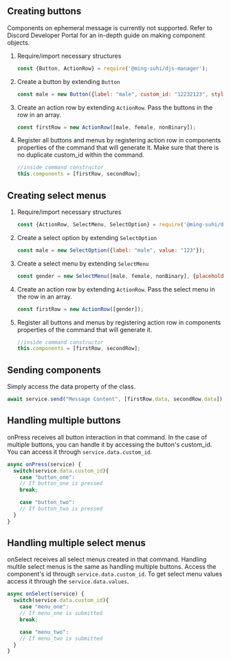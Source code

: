 ## Creating buttons

Components on ephemeral message is currently not supported. 
Refer to Discord Developer Portal for an in-depth guide on making component objects.

1. Require/import necessary structures
    ```js
    const {Button, ActionRow} = require('@ming-suhi/djs-manager');
    ```

2. Create a button by extending `Button`
    ```js
    const male = new Button({label: "male", custom_id: "12232123", style: 1});
    ```

3. Create an action row by extending `ActionRow`. Pass the buttons in the row in an array.
    ```js
    const firstRow = new ActionRow([male, female, nonBinary]);
    ```

4. Register all buttons and menus by registering action row in components properties of the command that will generate it.
    Make sure that there is no duplicate custom_id within the command. 
    ```js
    //inside command constructor
    this.components = [firstRow, secondRow];
    ```

## Creating select menus

1. Require/import necessary structures
    ```js
    const {ActionRow, SelectMenu, SelectOption} = require('@ming-suhi/djsl-manager');
    ```

2. Create a select option by extending `SelectOption`
    ```js
    const male = new SelectOption({label: "male", value: "123"});
    ```

3. Create a select menu by extending `SelectMenu`
    ```js
    const gender = new SelectMenu([male, female, nonBinary], {placeholder: "Select gender role"});
    ```

4. Create an action row by extending `ActionRow`. Pass the select menu in the row in an array.
    ```js
    const firstRow = new ActionRow([gender]);
    ```

5. Register all buttons and menus by registering action row in components properties of the command that will generate it.
    ```js
    //inside command constructor
    this.components = [firstRow, secondRow];
    ```

## Sending components

Simply access the data property of the class. 
```js
await service.send("Message Content", [firstRow.data, secondRow.data]);
```

## Handling multiple buttons

onPress receives all button interaction in that command. In the case of multiple buttons, you can handle it by accessing the button's custom_id. You can access it through `service.data.custom_id`.

```js
async onPress(service) {
  switch(service.data.custom_id){
    case "button_one":
    // If button_one is pressed
    break;

    case "button_two":
    // If button_two is pressed
  }
}
```

## Handling multiple select menus

onSelect receives all select menus created in that command. Handling multile select menus is the same as handling multiple buttons.
Access the component's id through `service.data.custom_id`. To get select menu values access it through the `service.data.values`.

```js
async onSelect(service) {
  switch(service.data.custom_id){
    case "menu_one":
    // If menu_one is submitted
    break;

    case "menu_two":
    // If menu_two is submitted
  }
}
```